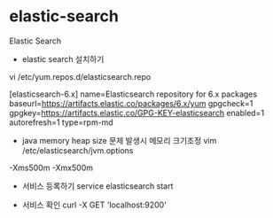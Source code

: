 # elastic-search
Elastic Search

* elastic search 설치하기

vi /etc/yum.repos.d/elasticsearch.repo

[elasticsearch-6.x]
name=Elasticsearch repository for 6.x packages
baseurl=https://artifacts.elastic.co/packages/6.x/yum
gpgcheck=1
gpgkey=https://artifacts.elastic.co/GPG-KEY-elasticsearch
enabled=1
autorefresh=1
type=rpm-md

* java memory heap size 문제 발생시 메모리 크기조정
vim /etc/elasticsearch/jvm.options

-Xms500m 
-Xmx500m 

* 서비스 등록하기
service elasticsearch start

* 서비스 확인
curl -X GET 'localhost:9200'

